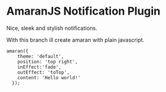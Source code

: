 AmaranJS Notification Plugin
============
Nice, sleek and stylish notifications.

With this branch ill create amaran with plain javascript.

```
amaran({
    theme: 'default',
    position: 'top right',
    inEffect:'fade',
    outEffect: 'toTop',
    content: 'Hello world!'
  });
```

